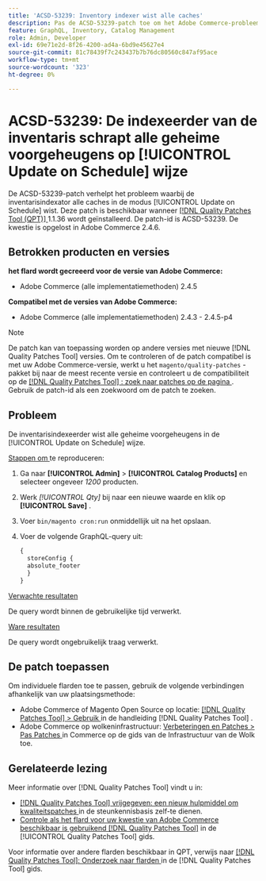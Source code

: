 ```yaml
---
title: 'ACSD-53239: Inventory indexer wist alle caches'
description: Pas de ACSD-53239-patch toe om het Adobe Commerce-probleem op te lossen, waarbij de inventarisindexator alle caches in de modus [!UICONTROL Update on Schedule] wist.
feature: GraphQL, Inventory, Catalog Management
role: Admin, Developer
exl-id: 69e71e2d-8f26-4200-ad4a-6bd9e45627e4
source-git-commit: 81c78439f7c243437b7b76dc80560c847af95ace
workflow-type: tm+mt
source-wordcount: '323'
ht-degree: 0%

---
```


# ACSD-53239: De indexeerder van de inventaris schrapt alle geheime voorgeheugens op [!UICONTROL Update on Schedule] wijze

De ACSD-53239-patch verhelpt het probleem waarbij de inventarisindexator alle caches in de modus [!UICONTROL Update on Schedule] wist. Deze patch is beschikbaar wanneer [[!DNL Quality Patches Tool (QPT)] ](https://experienceleague.adobe.com/nl/docs/commerce-knowledge-base/kb/announcements/commerce-announcements/magento-quality-patches-released-new-tool-to-self-serve-quality-patches) 1.1.36 wordt geïnstalleerd. De patch-id is ACSD-53239. De kwestie is opgelost in Adobe Commerce 2.4.6.

## Betrokken producten en versies

**het flard wordt gecreeerd voor de versie van Adobe Commerce:**

* Adobe Commerce (alle implementatiemethoden) 2.4.5

**Compatibel met de versies van Adobe Commerce:**

* Adobe Commerce (alle implementatiemethoden) 2.4.3 - 2.4.5-p4

>[!NOTE]
>
>De patch kan van toepassing worden op andere versies met nieuwe [!DNL Quality Patches Tool] versies. Om te controleren of de patch compatibel is met uw Adobe Commerce-versie, werkt u het `magento/quality-patches` -pakket bij naar de meest recente versie en controleert u de compatibiliteit op de [[!DNL Quality Patches Tool] : zoek naar patches op de pagina ](https://experienceleague.adobe.com/tools/commerce-quality-patches/index.html?lang=nl-NL) . Gebruik de patch-id als een zoekwoord om de patch te zoeken.

## Probleem

De inventarisindexeerder wist alle geheime voorgeheugens in de [!UICONTROL Update on Schedule] wijze.

<u> Stappen om </u> te reproduceren:

1. Ga naar **[!UICONTROL Admin]** > **[!UICONTROL Catalog Products]** en selecteer ongeveer *1200* producten.
2. Werk *[!UICONTROL Qty]* bij naar een nieuwe waarde en klik op **[!UICONTROL Save]** .
3. Voer `bin/magento cron:run` onmiddellijk uit na het opslaan.
4. Voer de volgende GraphQL-query uit:

   ```GraphQL
   {
     storeConfig {
     absolute_footer
     }
   }
   ```

<u> Verwachte resultaten </u>

De query wordt binnen de gebruikelijke tijd verwerkt.

<u> Ware resultaten </u>

De query wordt ongebruikelijk traag verwerkt.

## De patch toepassen

Om individuele flarden toe te passen, gebruik de volgende verbindingen afhankelijk van uw plaatsingsmethode:

* Adobe Commerce of Magento Open Source op locatie: [[!DNL Quality Patches Tool]  > Gebruik ](/help/tools/quality-patches-tool/usage.md) in de handleiding [!DNL Quality Patches Tool] .
* Adobe Commerce op wolkeninfrastructuur: [ Verbeteringen en Patches > Pas Patches ](https://experienceleague.adobe.com/docs/commerce-cloud-service/user-guide/develop/upgrade/apply-patches.html?lang=nl-NL) in Commerce op de gids van de Infrastructuur van de Wolk toe.

## Gerelateerde lezing

Meer informatie over [!DNL Quality Patches Tool] vindt u in:

* [[!DNL Quality Patches Tool]  vrijgegeven: een nieuw hulpmiddel om kwaliteitspatches ](https://experienceleague.adobe.com/nl/docs/commerce-knowledge-base/kb/announcements/commerce-announcements/magento-quality-patches-released-new-tool-to-self-serve-quality-patches) in de steunkennisbasis zelf-te dienen.
* [ Controle als het flard voor uw kwestie van Adobe Commerce beschikbaar is gebruikend  [!DNL Quality Patches Tool]](/help/tools/quality-patches-tool/patches-available-in-qpt/check-patch-for-magento-issue-with-magento-quality-patches.md) in de [!UICONTROL Quality Patches Tool] gids.


Voor informatie over andere flarden beschikbaar in QPT, verwijs naar [[!DNL Quality Patches Tool]: Onderzoek naar flarden ](https://experienceleague.adobe.com/tools/commerce-quality-patches/index.html?lang=nl-NL) in de [!DNL Quality Patches Tool] gids.
